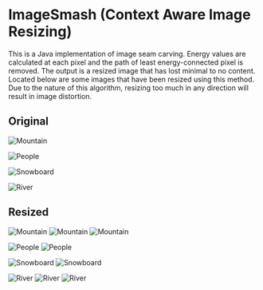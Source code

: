 # ImageSmash (Context Aware Image Resizing)

This is a Java implementation of image seam carving. Energy values are
calculated at each pixel and the path of least energy-connected pixel is
removed. The output is a resized image that has lost minimal to no content.
Located below are some images that have been resized using this method. Due to
the nature of this algorithm, resizing too much in any direction will result in image distortion.

## Original

![Mountain](./image_folder/m.jpg)

![People](./image_folder/p.jpg)

![Snowboard](./image_folder/s.jpg)

![River](./image_folder/w.jpg)

## Resized

![Mountain](./image_folder/m.jpg_20_100.jpg)
![Mountain](./image_folder/m.jpg_100_20.jpg)
![Mountain](./image_folder/m.jpg_100_100.jpg)

![People](./image_folder/p.jpg_200_20.jpg)
![People](./image_folder/p.jpg_100_100.jpg)

![Snowboard](./image_folder/s.jpg_200_0.jpg)
![Snowboard](./image_folder/s.jpg_200_20.jpg)

![River](./image_folder/w.jpg_100_0.jpg)
![River](./image_folder/w.jpg_100_50.jpg)
![River](./image_folder/w.jpg_200_0.jpg)